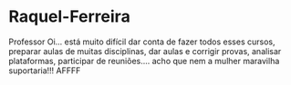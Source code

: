 # Raquel-Ferreira
Professor
Oi... está muito difícil dar conta de fazer todos esses cursos, preparar aulas de muitas disciplinas, dar aulas e corrigir provas, analisar plataformas, participar de reuniões.... acho que nem a mulher maravilha suportaria!!! AFFFF
